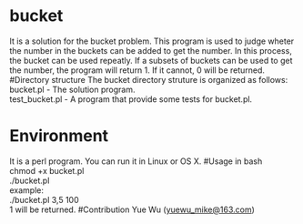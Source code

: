 # bucket
It is a solution for the bucket problem. This program is used to judge wheter the number in the buckets can be added to get the number. In this process, the bucket can be used repeatly. If a subsets of buckets can be used to get the number, the program will return 1. If it cannot, 0 will be returned.
#Directory structure
The bucket directory struture is organized as follows:  
bucket.pl - The solution program.  
test_bucket.pl - A program that provide some tests for bucket.pl.  
# Environment
It is a perl program. You can run it in Linux or OS X.
#Usage
in bash  
 chmod +x bucket.pl  
 ./bucket.pl <buckets> <number>  
example:  
 ./bucket.pl 3,5 100  
 1 will be returned.
#Contribution
Yue Wu (yuewu_mike@163.com)
